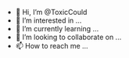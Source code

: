 - 👋 Hi, I’m @ToxicCould
- 👀 I’m interested in ...
- 🌱 I’m currently learning ...
- 💞️ I’m looking to collaborate on ...
- 📫 How to reach me ...

<!---
ToxicCould/ToxicCould is a ✨ special ✨ repository because its `README.md` (this file) appears on your GitHub profile.
You can click the Preview link to take a look at your changes.
--->
